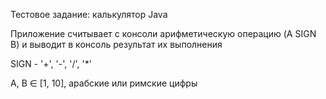 Тестовое задание: калькулятор Java

Приложение считывает с консоли арифметическую операцию (A SIGN B) и выводит в консоль результат их выполнения

SIGN - '+', '-', '/', '*'

A, B ∈ [1, 10], арабские или римские цифры
